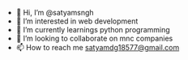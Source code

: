 - 👋 Hi, I’m @satyamsngh
- 👀 I’m interested in web development 
- 🌱 I’m currently learnings python programming 
- 💞️ I’m looking to collaborate on mnc companies 
- 📫 How to reach me satyamdg18577@gmail.com

<!---
satyamsngh/satyamsngh is a ✨ special ✨ repository because its `README.md` (this file) appears on your GitHub profile.
You can click the Preview link to take a look at your changes.
--->

